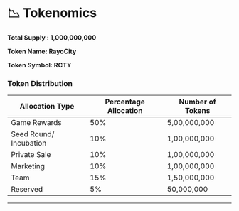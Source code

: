 # 📉 Tokenomics

**Total Supply : 1,000,000,000**

**Token Name: RayoCity**

**Token Symbol: RCTY**&#x20;

### **Token Distribution**

| Allocation Type        | Percentage Allocation | Number of Tokens |
| ---------------------- | --------------------- | ---------------- |
| Game Rewards           | 50%                   | 5,00,000,000     |
| Seed Round/ Incubation | 10%                   | 1,00,000,000     |
| Private Sale           | 10%                   | 1,00,000,000     |
| Marketing              | 10%                   | 1,00,000,000     |
| Team                   | 15%                   | 1,50,000,000     |
| Reserved               | 5%                    | 50,000,000       |

****







